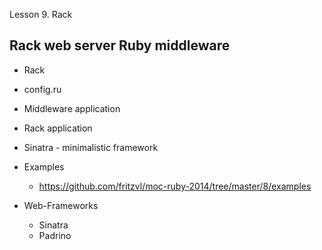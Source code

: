 Lesson 9. Rack

Rack web server Ruby middleware
---------------

* Rack
* config.ru
* Middleware application
* Rack application
* Sinatra - minimalistic framework

* Examples
  * https://github.com/fritzvl/moc-ruby-2014/tree/master/8/examples

* Web-Frameworks
  * Sinatra
  * Padrino
  